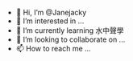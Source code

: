 - 👋 Hi, I’m @Janejacky
- 👀 I’m interested in ...
- 🌱 I’m currently learning 水中聲學
- 💞️ I’m looking to collaborate on ...
- 📫 How to reach me ...

<!---
Janejacky/Janejacky is a ✨ special ✨ repository because its `README.md` (this file) appears on your GitHub profile.
You can click the Preview link to take a look at your changes.
--->
